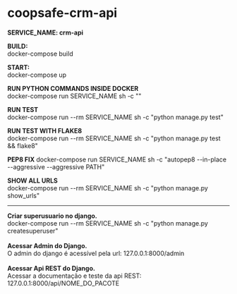 # coopsafe-crm-api

**SERVICE_NAME: crm-api**
 
**BUILD:**
<br />
docker-compose build 

**START:**
<br />
docker-compose up

**RUN PYTHON COMMANDS INSIDE DOCKER**
<br />
docker-compose run SERVICE_NAME sh -c ""

**RUN TEST**
<br />
docker-compose run --rm SERVICE_NAME sh -c "python manage.py test"

**RUN TEST WITH FLAKE8**
<br />
docker-compose run --rm SERVICE_NAME sh -c "python manage.py test && flake8"

**PEP8 FIX**
docker-compose run SERVICE_NAME sh -c "autopep8 --in-place --aggressive --aggressive PATH"

**SHOW ALL URLS**
<br />
docker-compose run --rm SERVICE_NAME sh -c "python manage.py show_urls"

---------
**Criar superusuario no django.**
<br />
docker-compose run --rm SERVICE_NAME sh -c "python manage.py createsuperuser"
<br />
<br />
**Acessar Admin do Django.**
<br />
O admin do django é acessível pela url: 127.0.0.1:8000/admin
<br />
<br />
**Acessar Api REST do Django.**
<br />
Acessar a documentação e teste da api REST: 127.0.0.1:8000/api/NOME_DO_PACOTE
<br />
<br />



